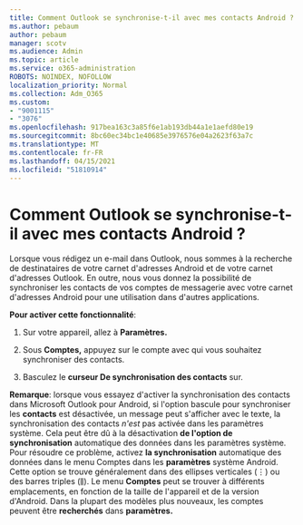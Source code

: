 ```yaml
---
title: Comment Outlook se synchronise-t-il avec mes contacts Android ?
ms.author: pebaum
author: pebaum
manager: scotv
ms.audience: Admin
ms.topic: article
ms.service: o365-administration
ROBOTS: NOINDEX, NOFOLLOW
localization_priority: Normal
ms.collection: Adm_O365
ms.custom:
- "9001115"
- "3076"
ms.openlocfilehash: 917bea163c3a85f6e1ab193db44a1e1aefd80e19
ms.sourcegitcommit: 8bc60ec34bc1e40685e3976576e04a2623f63a7c
ms.translationtype: MT
ms.contentlocale: fr-FR
ms.lasthandoff: 04/15/2021
ms.locfileid: "51810914"
---
```

# <a name="how-does-outlook-sync-with-my-android-contacts"></a>Comment Outlook se synchronise-t-il avec mes contacts Android ?

Lorsque vous rédigez un e-mail dans Outlook, nous sommes à la recherche de destinataires de votre carnet d'adresses Android et de votre carnet d'adresses Outlook. En outre, nous vous donnez la possibilité de synchroniser les contacts de vos comptes de messagerie avec votre carnet d'adresses Android pour une utilisation dans d'autres applications. 
 
**Pour activer cette fonctionnalité**:
 
1. Sur votre appareil, allez à **Paramètres.**

2. Sous **Comptes,** appuyez sur le compte avec qui vous souhaitez synchroniser des contacts.

3. Basculez le **curseur De synchronisation des contacts** sur.
 
**Remarque**: lorsque vous essayez d'activer la synchronisation des contacts dans Microsoft Outlook pour Android, si l'option bascule pour synchroniser les **contacts** est désactivée, un message peut s'afficher avec le texte, la synchronisation des contacts *n'est* pas activée dans les paramètres système. Cela peut être dû à la désactivation **de l'option de synchronisation** automatique des données dans les paramètres système. Pour résoudre ce problème, activez **la synchronisation** automatique des données dans le menu Comptes dans les **paramètres** système Android.  Cette option se trouve généralement dans des ellipses verticales (⋮) ou des barres triples (⫼). Le menu  **Comptes** peut se trouver à différents emplacements, en fonction de la taille de l'appareil et de la version d'Android. Dans la plupart des modèles plus nouveaux, les comptes peuvent être **recherchés** dans **paramètres.**